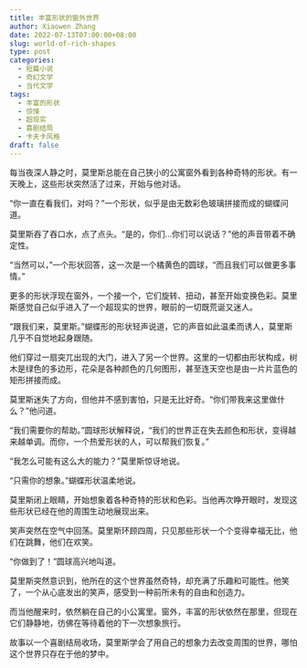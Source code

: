 ```yaml
---
title: 丰富形状的窗外世界
author: Xiaowen Zhang
date: 2022-07-13T07:00:00+08:00
slug: world-of-rich-shapes
type: post
categories:
  - 短篇小说
  - 奇幻文学
  - 当代文学
tags:
  - 丰富的形状
  - 惊悚
  - 超现实
  - 喜剧结局
  - 卡夫卡风格
draft: false
---
```


每当夜深人静之时，莫里斯总能在自己狭小的公寓窗外看到各种奇特的形状。有一天晚上，这些形状突然活了过来，开始与他对话。

“你一直在看我们，对吗？”一个形状，似乎是由无数彩色玻璃拼接而成的蝴蝶问道。

莫里斯吞了吞口水，点了点头。“是的，你们…你们可以说话？”他的声音带着不确定性。

“当然可以，”一个形状回答，这一次是一个橘黄色的圆球，“而且我们可以做更多事情。”

更多的形状浮现在窗外，一个接一个，它们旋转、扭动，甚至开始变换色彩。莫里斯感觉自己似乎进入了一个超现实的世界，眼前的一切既荒诞又迷人。

“跟我们来，莫里斯。”蝴蝶形的形状轻声说道，它的声音如此温柔而诱人，莫里斯几乎不自觉地起身跟随。

他们穿过一扇突兀出现的大门，进入了另一个世界。这里的一切都由形状构成，树木是绿色的多边形，花朵是各种颜色的几何图形，甚至连天空也是由一片片蓝色的矩形拼接而成。

莫里斯迷失了方向，但他并不感到害怕，只是无比好奇。“你们带我来这里做什么？”他问道。

“我们需要你的帮助。”圆球形状解释说，“我们的世界正在失去颜色和形状，变得越来越单调。而你，一个热爱形状的人，可以帮我们恢复。”

“我怎么可能有这么大的能力？”莫里斯惊讶地说。

“只需你的想象。”蝴蝶形状温柔地说。

莫里斯闭上眼睛，开始想象着各种奇特的形状和色彩。当他再次睁开眼时，发现这些形状已经在他的周围生动地展现出来。

笑声突然在空气中回荡。莫里斯环顾四周，只见那些形状一个个变得幸福无比，他们在跳舞，他们在欢笑。

“你做到了！”圆球高兴地叫道。

莫里斯突然意识到，他所在的这个世界虽然奇特，却充满了乐趣和可能性。他笑了，一个从心底发出的笑声，感受到一种前所未有的自由和创造力。

而当他醒来时，依然躺在自己的小公寓里。窗外，丰富的形状依然在那里，但现在它们静静地，彷佛在等待着他的下一次想象旅行。

故事以一个喜剧结局收场，莫里斯学会了用自己的想象力去改变周围的世界，哪怕这个世界只存在于他的梦中。